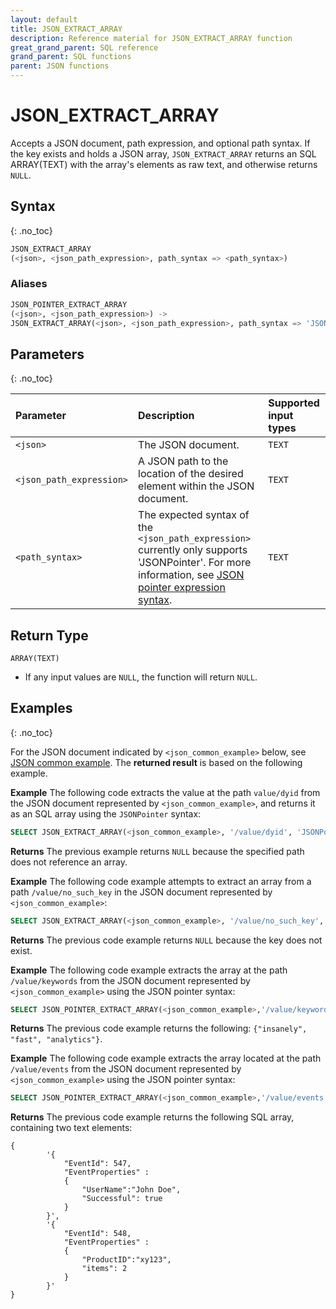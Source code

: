 ```yaml
---
layout: default
title: JSON_EXTRACT_ARRAY
description: Reference material for JSON_EXTRACT_ARRAY function
great_grand_parent: SQL reference
grand_parent: SQL functions
parent: JSON functions
---
```


# JSON_EXTRACT_ARRAY

Accepts a JSON document, path expression, and optional path syntax. If the key exists and holds a JSON array, `JSON_EXTRACT_ARRAY` returns an SQL ARRAY(TEXT) with the array's elements as raw text, and otherwise returns `NULL`.

## Syntax

{: .no_toc}

```sql
JSON_EXTRACT_ARRAY
(<json>, <json_path_expression>, path_syntax => <path_syntax>)
```

### Aliases

```sql
JSON_POINTER_EXTRACT_ARRAY
(<json>, <json_path_expression>) ->
JSON_EXTRACT_ARRAY(<json>, <json_path_expression>, path_syntax => 'JSONPointer')
```

## Parameters

{: .no_toc}

| Parameter                | Description                                                                                                                                                                                            | Supported input types |
|:-------------------------|:-------------------------------------------------------------------------------------------------------------------------------------------------------------------------------------------------------|:----------------------|
| `<json>`                 | The JSON document.                                                                                                                                                                                     | `TEXT`                |
| `<json_path_expression>` | A JSON path to the location of the desired element within the JSON document.                                                                                                                                  | `TEXT`                |
| `<path_syntax>`          | The expected syntax of the `<json_path_expression>` currently only supports 'JSONPointer'. For more information, see [JSON pointer expression syntax](./index.md#json-pointer-expression-syntax). | `TEXT`                | 

## Return Type

`ARRAY(TEXT)`

* If any input values are `NULL`, the function will return `NULL`.

## Examples

{: .no_toc}

For the JSON document indicated by `<json_common_example>` below,
see [JSON common example](./index.md#json-common-example). The **returned result** is based on the following example.

**Example**
The following code extracts the value at the path `value/dyid` from the JSON document represented by `<json_common_example>`, and returns it as an SQL array using the `JSONPointer` syntax:
```sql
SELECT JSON_EXTRACT_ARRAY(<json_common_example>, '/value/dyid', 'JSONPointer')
```

**Returns**
The previous example returns `NULL` because the specified path does not reference an array.

**Example**
The following code example attempts to extract an array from a path `/value/no_such_key` in the JSON document represented by `<json_common_example>`:

```sql
SELECT JSON_EXTRACT_ARRAY(<json_common_example>, '/value/no_such_key', 'JSONPointer')
```

**Returns**
The previous code example returns `NULL` because the key does not exist.

**Example**
The following code example extracts the array at the path `/value/keywords` from the JSON document represented by `<json_common_example>` using the JSON pointer syntax:

```sql
SELECT JSON_POINTER_EXTRACT_ARRAY(<json_common_example>,'/value/keywords')
```

**Returns**
The previous code example returns the following: `{"insanely", "fast", "analytics"}`.

**Example**
The following code example extracts the array located at the path `/value/events` from the JSON document represented by `<json_common_example>` using the JSON pointer syntax:

```sql
SELECT JSON_POINTER_EXTRACT_ARRAY(<json_common_example>,'/value/events')
```

**Returns** 
The previous code example returns the following SQL array, containing two text elements:

```
{
        '{
            "EventId": 547,
            "EventProperties" :
            {
                "UserName":"John Doe",
                "Successful": true
            }
        }',
        '{
            "EventId": 548,
            "EventProperties" :
            {
                "ProductID":"xy123",
                "items": 2
            }
        }'
}
```
